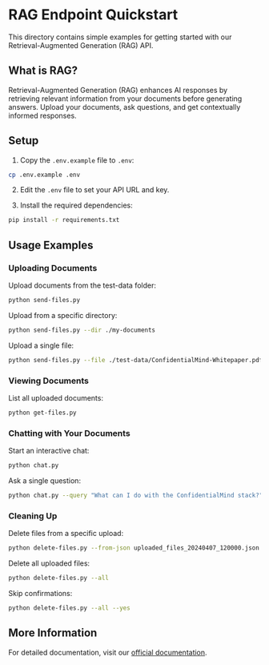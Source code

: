 # RAG Endpoint Quickstart

This directory contains simple examples for getting started with our Retrieval-Augmented Generation (RAG) API.

## What is RAG?

Retrieval-Augmented Generation (RAG) enhances AI responses by retrieving relevant information from your documents before generating answers. Upload your documents, ask questions, and get contextually informed responses.

## Setup

1. Copy the `.env.example` file to `.env`:

```bash
cp .env.example .env
```

2. Edit the `.env` file to set your API URL and key.

3. Install the required dependencies:

```bash
pip install -r requirements.txt
```

## Usage Examples

### Uploading Documents

Upload documents from the test-data folder:

```bash
python send-files.py
```

Upload from a specific directory:

```bash
python send-files.py --dir ./my-documents
```

Upload a single file:

```bash
python send-files.py --file ./test-data/ConfidentialMind-Whitepaper.pdf
```

### Viewing Documents

List all uploaded documents:

```bash
python get-files.py
```

### Chatting with Your Documents

Start an interactive chat:

```bash
python chat.py
```

Ask a single question:

```bash
python chat.py --query "What can I do with the ConfidentialMind stack?"
```

### Cleaning Up

Delete files from a specific upload:

```bash
python delete-files.py --from-json uploaded_files_20240407_120000.json
```

Delete all uploaded files:

```bash
python delete-files.py --all
```

Skip confirmations:

```bash
python delete-files.py --all --yes
```

## More Information

For detailed documentation, visit our [official documentation](https://docs.confidentialmind.com).
